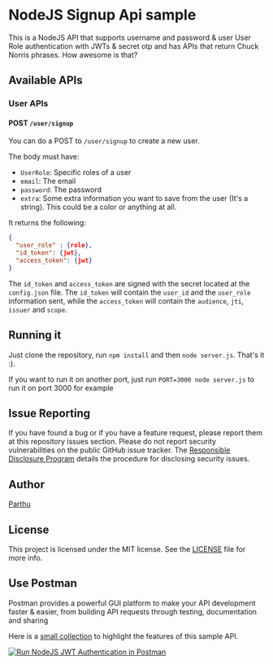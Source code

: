 # NodeJS Signup Api  sample

This is a NodeJS API that supports username and password & user User Role authentication with JWTs & secret otp and has APIs that return Chuck Norris phrases. How awesome is that?

## Available APIs

### User APIs

#### POST `/user/signup`

You can do a POST to `/user/signup` to create a new user.

The body must have:

* `UserRole`: Specific roles of a user
* `email`: The email
* `password`: The password
* `extra`: Some extra information you want to save from the user (It's a string). This could be a color or anything at all.

It returns the following:

```json
{
  "user_role" : {role},
  "id_token": {jwt},
  "access_token": {jwt}
}
```

The `id_token` and `access_token` are signed with the secret located at the `config.json` file. The `id_token` will contain the `user_id` and the `user_role` information sent, while the `access_token` will contain the `audience`, `jti`, `issuer` and `scope`.


## Running it

Just clone the repository, run `npm install` and then `node server.js`. That's it :).

If you want to run it on another port, just run `PORT=3000 node server.js` to run it on port 3000 for example

## Issue Reporting

If you have found a bug or if you have a feature request, please report them at this repository issues section. Please do not report security vulnerabilities on the public GitHub issue tracker. The [Responsible Disclosure Program](https://auth0.com/whitehat) details the procedure for disclosing security issues.

## Author

[Parthu](https://github.com/Parthudi)

## License

This project is licensed under the MIT license. See the [LICENSE](LICENSE) file for more info.


## Use Postman

Postman provides a powerful GUI platform to make your API development faster & easier, from building API requests through testing, documentation and sharing

Here is a [small collection](https://documenter.getpostman.com/view/3232248/auth0-nodejs-jwt-auth/7LnAi4o) to highlight the features of this sample API.

[![Run NodeJS JWT Authentication in Postman](https://run.pstmn.io/button.svg)](https://app.getpostman.com/run-collection/c57ddc507592c436662c)
